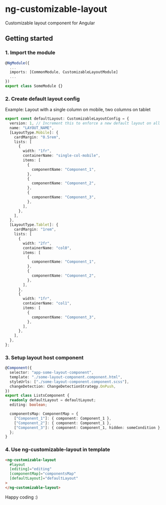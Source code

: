 # ng-customizable-layout

Customizable layout component for Angular

## Getting started

### 1. Import the module

```ts
@NgModule({
  ...
  imports: [CommonModule, CustomizableLayoutModule]
  ...
})
export class SomeModule {}
```

### 2. Create default layout config

Example: Layout with a single column on mobile, two columns on tablet

```ts
export const defaultLayout: CustomizableLayoutConfig = {
  version: 1, // Increment this to enforce a new default layout on all consuming clients
  name: "LAYOUT_NAME",
  [LayoutType.Mobile]: {
    cardMargin: "0.5rem",
    lists: [
      {
        width: "1fr",
        containerName: "single-col-mobile",
        items: [
          {
            componentName: "Component_1",
          },
          {
            componentName: "Component_2",
          },
          {
            componentName: "Component_3",
          },
        ],
      },
    ],
  },
  [LayoutType.Tablet]: {
    cardMargin: "1rem",
    lists: [
      {
        width: "2fr",
        containerName: "col0",
        items: [
          {
            componentName: "Component_1",
          },
          {
            componentName: "Component_2",
          },
        ],
      },
      {
        width: "1fr",
        containerName: "col1",
        items: [
          {
            componentName: "Component_3",
          },
        ],
      },
    ],
  },
};
```

### 3. Setup layout host component

```ts
@Component({
  selector: "app-some-layout-component",
  template: "./some-layout-component.component.html",
  styleUrls: ["./some-layout-component.component.scss"],
  changeDetection: ChangeDetectionStrategy.OnPush,
})
export class ListsComponent {
  readonly defaultLayout = defaultLayout;
  editing: boolean;

  componentsMap: ComponentMap = {
    ["Component_1"]: { component: Component_1 },
    ["Component_2"]: { component: Component_1 },
    ["Component_3"]: { component: Component_1, hidden: someCondition },
  };
}
```

### 4. Use ng-customizable-layout in template

```html
<ng-customizable-layout
  #layout
  [editing]="editing"
  [componentMap]="componentsMap"
  [defaultLayout]="defaultLayout"
>
</ng-customizable-layout>
```

Happy coding :)
